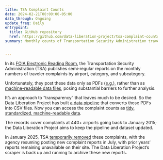 ```yaml
---
title: TSA Complaint Counts
date: 2024-02-21T00:00:00-05:00
data_through: Ongoing
update_freq: Daily
entrypoint:
  title: GitHub repository
  href: https://github.com/data-liberation-project/tsa-complaint-counts
summary: Monthly counts of Transportation Security Administration traveler complaints by airport, category, and subcategory.


---
```


In its [FOIA Electronic Reading Room](https://www.tsa.gov/foia/readingroom?page=0), the Transportation Security Administration (TSA) publishes semi-regular reports on the monthly numbers of traveler complaints by airport, category, and subcategory.

Unfortunately, they post these data only as PDFs ([e.g.](https://www.tsa.gov/sites/default/files/foia-readingroom/tsa-contact-center-traveler-complaints-report-may-2023.xlsm_.pdf)), rather than as [machine-readable data files](https://en.wikipedia.org/wiki/Machine-readable_medium_and_data#Data), posing substantial barriers to further analysis.

It’s an approach to “transparency” that leaves much to be desired. So the Data Liberation Project has built [a data pipeline](https://github.com/data-liberation-project/tsa-complaint-counts/tree/main) that converts those PDFs into CSV files. Now you can access the complaint counts as [tidy, standardized, machine-readable data](https://github.com/data-liberation-project/tsa-complaint-counts/tree/main?tab=readme-ov-file#data-guidance).

The records cover complaints at 440+ airports going back to January 2015; the Data Liberation Project aims to keep the pipeline and dataset updated.

In January 2025, TSA [temporarily removed](https://www.muckrock.com/news/archives/2025/may/19/tsa-complaint-data-disappeared-heres-where-you-can-still-find-it/) these complaints, with the agency resuming posting new complaint reports in July, with prior years’ reports remaining unavailable on their site.  The Data Liberation Project’s scraper is back up and running to archive these new reports.
